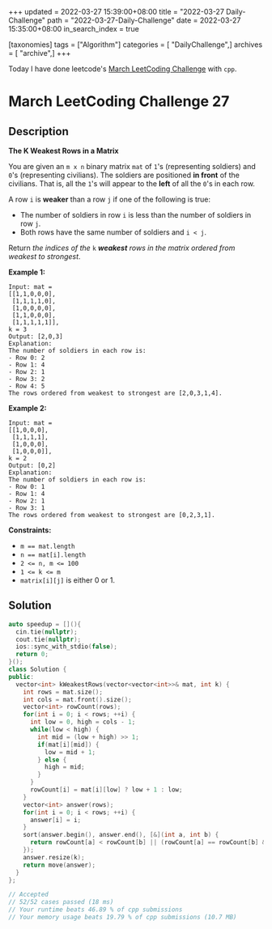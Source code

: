 +++
updated = 2022-03-27 15:39:00+08:00
title = "2022-03-27 Daily-Challenge"
path = "2022-03-27-Daily-Challenge"
date = 2022-03-27 15:35:00+08:00
in_search_index = true

[taxonomies]
tags = ["Algorithm"]
categories = [ "DailyChallenge",]
archives = [ "archive",]
+++

Today I have done leetcode's [March LeetCoding Challenge](https://leetcode.com/problems/the-k-weakest-rows-in-a-matrix/) with `cpp`.

<!-- more -->

# March LeetCoding Challenge 27

## Description

**The K Weakest Rows in a Matrix**

You are given an `m x n` binary matrix `mat` of `1`'s (representing soldiers) and `0`'s (representing civilians). The soldiers are positioned **in front** of the civilians. That is, all the `1`'s will appear to the **left** of all the `0`'s in each row.

A row `i` is **weaker** than a row `j` if one of the following is true:

- The number of soldiers in row `i` is less than the number of soldiers in row `j`.
- Both rows have the same number of soldiers and `i < j`.

Return *the indices of the* `k` ***weakest** rows in the matrix ordered from weakest to strongest*.

 

**Example 1:**

```
Input: mat = 
[[1,1,0,0,0],
 [1,1,1,1,0],
 [1,0,0,0,0],
 [1,1,0,0,0],
 [1,1,1,1,1]], 
k = 3
Output: [2,0,3]
Explanation: 
The number of soldiers in each row is: 
- Row 0: 2 
- Row 1: 4 
- Row 2: 1 
- Row 3: 2 
- Row 4: 5 
The rows ordered from weakest to strongest are [2,0,3,1,4].
```

**Example 2:**

```
Input: mat = 
[[1,0,0,0],
 [1,1,1,1],
 [1,0,0,0],
 [1,0,0,0]], 
k = 2
Output: [0,2]
Explanation: 
The number of soldiers in each row is: 
- Row 0: 1 
- Row 1: 4 
- Row 2: 1 
- Row 3: 1 
The rows ordered from weakest to strongest are [0,2,3,1].
```

 

**Constraints:**

- `m == mat.length`
- `n == mat[i].length`
- `2 <= n, m <= 100`
- `1 <= k <= m`
- `matrix[i][j]` is either 0 or 1.

## Solution

``` cpp
auto speedup = [](){
  cin.tie(nullptr);
  cout.tie(nullptr);
  ios::sync_with_stdio(false);
  return 0;
}();
class Solution {
public:
  vector<int> kWeakestRows(vector<vector<int>>& mat, int k) {
    int rows = mat.size();
    int cols = mat.front().size();
    vector<int> rowCount(rows);
    for(int i = 0; i < rows; ++i) {
      int low = 0, high = cols - 1;
      while(low < high) {
        int mid = (low + high) >> 1;
        if(mat[i][mid]) {
          low = mid + 1;
        } else {
          high = mid;
        }
      }
      rowCount[i] = mat[i][low] ? low + 1 : low;
    }
    vector<int> answer(rows);
    for(int i = 0; i < rows; ++i) {
      answer[i] = i;
    }
    sort(answer.begin(), answer.end(), [&](int a, int b) {
      return rowCount[a] < rowCount[b] || (rowCount[a] == rowCount[b] && a < b);
    });
    answer.resize(k);
    return move(answer);
  }
};

// Accepted
// 52/52 cases passed (18 ms)
// Your runtime beats 46.89 % of cpp submissions
// Your memory usage beats 19.79 % of cpp submissions (10.7 MB)
```
